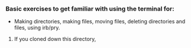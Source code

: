 ### Basic exercises to get familiar with using the terminal for:
- Making directories, making files, moving files, deleting directories and files, 
  using irb/pry.

1. If you cloned down this directory, 
